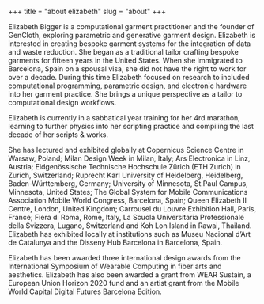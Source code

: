 +++
title = "about elizabeth"
slug = "about"
+++

Elizabeth Bigger is a computational garment practitioner and the founder of GenCloth, exploring parametric and generative garment design. Elizabeth is interested in creating bespoke garment systems for the integration of data and waste reduction. She began as a traditional tailor crafting bespoke garments for fifteen years in the United States. When she immigrated to Barcelona, Spain on a spousal visa, she did not have the right to work for over a decade. During this time Elizabeth focused on research to included computational programming, parametric design, and electronic hardware into her garment practice. She brings a unique perspective as a tailor to computational design workflows. 

Elizabeth is currently in a sabbatical year training for her 4rd marathon, learning to further physics into her scripting practice and compiling the last decade of her scripts & works.

She has lectured and exhibited globally at Copernicus Science Centre in Warsaw, Poland; Milan Design Week in Milan, Italy; Ars Electronica in Linz, Austria; Eidgenössische Technische Hochschule Zürich (ETH Zurich) in Zurich, Switzerland; Ruprecht Karl University of Heidelberg, Heidelberg, Baden-Württemberg, Germany; University of Minnesota, St.Paul Campus, Minnesota, United States; The Global System for Mobile Communications Association Mobile World Congress, Barcelona, Spain; Queen Elizabeth II Centre, London, United Kingdom; Carrousel du Louvre Exhibition Hall, Paris, France; Fiera di Roma, Rome, Italy, La Scuola Universitaria Professionale della Svizzera, Lugano, Switzerland and Koh Lon Island in Rawai, Thailand. Elizabeth has exhibited locally at institutions such as Museu Nacional d’Art de Catalunya and the Disseny Hub Barcelona in Barcelona, Spain.

Elizabeth has been awarded three international design awards from the International Symposium of Wearable Computing in fiber arts and aesthetics. Elizabeth has also been awarded a grant from WEAR Sustain, a European Union Horizon 2020 fund and an artist grant from the Mobile World Capital Digital Futures Barcelona Edition.

